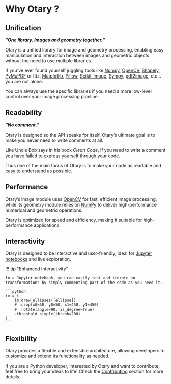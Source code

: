 # Why Otary ?

## Unification

**“*One library. Images and geometry together.*”**

Otary is a unified library for image and geometry processing, enabling easy manipulation and interaction between images and geometric objects without the need to use multiple libraries.

If you’ve ever found yourself juggling tools like [Numpy](https://numpy.org/), [OpenCV](https://opencv.org/),
[Shapely](https://shapely.readthedocs.io/), [PyMuPDF](https://pymupdf.readthedocs.io/) or fitz,
[Matplotlib](https://matplotlib.org/), [Pillow](https://pillow.readthedocs.io/),
[Scikit-Image](https://scikit-image.org/), [Sympy](https://sympy.org/), [pdf2image](https://pypi.org/project/pdf2image/), etc... you are not alone.

You can always use the specific libraries if you need a more low-level control over your image processing pipeline.

## Readability

**“*No comment.*”**

Otary is designed so the API speaks for itself. Otary’s ultimate goal is to make you never need to write comments at all.

Like Uncle Bob says in his book *Clean Code*, if you need to write a comment you have failed to express yourself through your code.

Thus one of the main focus of Otary is to make your code as readable and easy to understand as possible.

## Performance

Otary’s image module uses [OpenCV](https://opencv.org) for fast, efficient image processing, while its geometry module relies on [NumPy](https://numpy.org) to deliver high-performance numerical and geometric operations.

Otary is optimized for speed and efficiency, making it suitable for high-performance applications.

## Interactivity

Otary is designed to be Interactive and user-friendly, ideal for [Jupyter notebooks](https://jupyter.org) and live exploration.

!!! tip "Enhanced Interactivity"

    In a Jupyter notebook, you can easily test and iterate on transformations by simply commenting part of the code as you need it.

    ```python
    im = (
        im.draw_ellipses([ellipse])
        # .crop(x0=50, y0=50, x1=450, y1=450)
        # .rotate(angle=90, is_degree=True)
        .threshold_simple(thresh=200)
    )
    ```

## Flexibility

Otary provides a flexible and extensible architecture, allowing developers to customize and extend its functionality as needed.

If you are a Python developer, interested by Otary and want to contribute, feel free to bring your ideas to life! Check the [Contributing](../about/contributing) section for more details.
